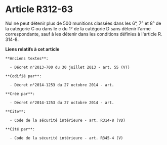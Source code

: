 # Article R312-63

Nul ne peut détenir plus de 500 munitions classées dans les 6°, 7° et 8° de la catégorie C ou dans le c du 1° de la catégorie
D sans détenir l'arme correspondante, sauf à les détenir dans les conditions définies à l'article R. 314-8.

**Liens relatifs à cet article**

	**Anciens textes**:

	  - Décret n°2013-700 du 30 juillet 2013 - art. 55 (VT)

	**Codifié par**:

	  - Décret n°2014-1253 du 27 octobre 2014 - art.

	**Créé par**:

	  - Décret n°2014-1253 du 27 octobre 2014 - art.

	**Cite**:

	  - Code de la sécurité intérieure - art. R314-8 (VD)

	**Cité par**:

	  - Code de la sécurité intérieure - art. R345-4 (V)
